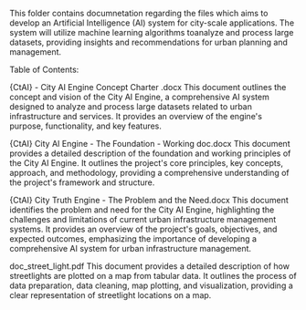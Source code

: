 This folder contains documnetation regarding the files which aims to develop an Artificial Intelligence (AI) system for city-scale applications. 
The system will utilize machine learning algorithms toanalyze and process large datasets, providing insights and recommendations for urban planning and management.

Table of Contents:

{CtAI} - City AI Engine Concept Charter .docx
This document outlines the concept and vision of the City AI Engine, a comprehensive AI system designed to analyze and process large datasets related to urban infrastructure and services. It provides an overview of the engine's purpose, functionality, and key features.

{CtAI} City AI Engine - The Foundation - Working doc.docx
This document provides a detailed description of the foundation and working principles of the City AI Engine. It outlines the project's core principles, key concepts, approach, and methodology, providing a comprehensive understanding of the project's framework and structure.

{CtAI} City Truth Engine - The Problem and the Need.docx
This document identifies the problem and need for the City AI Engine, highlighting the challenges and limitations of current urban infrastructure management systems. It provides an overview of the project's goals, objectives, and expected outcomes, emphasizing the importance of developing a comprehensive AI system for urban infrastructure management.

doc_street_light.pdf
This document provides a detailed description of how streetlights are plotted on a map from tabular data. It outlines the process of data preparation, data cleaning, map plotting, and visualization, providing a clear representation of streetlight locations on a map.






